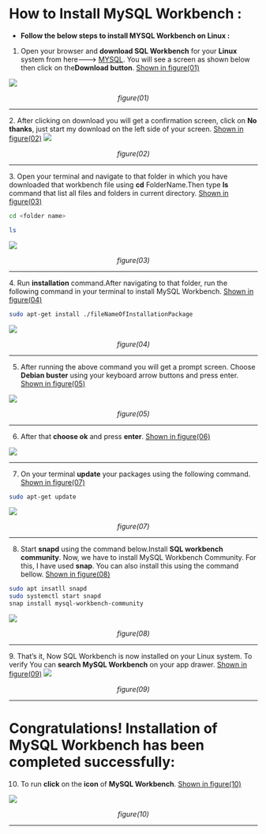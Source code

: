 #  How to Install MySQL Workbench :

- <b>Follow the below steps to install MYSQL Workbench on Linux :</b>

1. Open your browser and **download SQL Workbench** for your **Linux** system from here---> [MYSQL](https://dev.mysql.com/downloads/repo/apt/). You will see a screen as shown below then click on the**Download button**.  <ins>Shown in figure(01)</ins>
<img src="https://github.com/cyber-fanatic/ultimate-mysql-bootcamp/blob/main/00_getting_started/02_install_mysql_on_linux/images/Screenshot%20from%202024-05-09%2000-13-43.png">
<p align="center"><em>figure(01)</em></p>
<hr>
2.  After clicking on download you will get a confirmation screen, click on <b>No thanks</b>, just start my download on the left side of your screen. <ins>Shown in figure(02)</ins>
<img src="https://github.com/cyber-fanatic/ultimate-mysql-bootcamp/blob/main/00_getting_started/02_install_mysql_on_linux/images/Screenshot%20from%202024-05-09%2000-14-42.png">
<p align="center"><em>figure(02)</em></p>
<hr>
3. Open your terminal and navigate to that folder in which you have downloaded that workbench file using <b>cd</b> FolderName.Then type <b>ls</b> command that list all files and folders in current directory. <ins>Shown in figure(03)</ins><br>

```zsh
cd <folder name>

ls
```
<img src="https://github.com/cyber-fanatic/ultimate-mysql-bootcamp/blob/main/00_getting_started/02_install_mysql_on_linux/images/Screenshot%20from%202024-05-09%2000-17-19.png">

<p align="center"><em>figure(03)</em></p>
<hr>
4. Run <b>installation</b> command.After navigating to that folder, run the following command in your terminal to install MySQL Workbench. <ins>Shown in figure(04)</ins>

```zsh
sudo apt-get install ./fileNameOfInstallationPackage
```
<img src="https://github.com/cyber-fanatic/ultimate-mysql-bootcamp/blob/main/00_getting_started/02_install_mysql_on_linux/images/Screenshot%20from%202024-05-09%2000-18-27.png">
<p align="center"><em>figure(04)</em></p>
<hr>

5. After running the above command you will get a prompt screen. Choose <b>Debian buster</b> using your keyboard arrow buttons and press enter. <ins>Shown in figure(05)</ins>

<img src="https://github.com/cyber-fanatic/ultimate-mysql-bootcamp/blob/main/00_getting_started/02_install_mysql_on_linux/images/Screenshot%20from%202024-05-09%2001-32-22.png">
<p align="center"><em>figure(05)</em></p>
<hr>

6. After that <b>choose ok</b> and press <b>enter</b>. <ins>Shown in figure(06)</ins>

<img src="https://github.com/cyber-fanatic/ultimate-mysql-bootcamp/blob/main/00_getting_started/02_install_mysql_on_linux/images/Screenshot%20from%202024-05-09%2000-28-45.png">

<hr>

7. On your terminal <b>update</b> your packages using the following command. <ins>Shown in figure(07)</ins>
```zsh
sudo apt-get update
```
<img src="https://github.com/cyber-fanatic/ultimate-mysql-bootcamp/blob/main/00_getting_started/02_install_mysql_on_linux/images/Screenshot%20from%202024-05-09%2000-32-13.png">

<p align="center"><em>figure(07)</em></p>

<hr>

8. Start <b>snapd</b> using the command below.Install <b>SQL workbench community</b>. Now, we have to install MySQL Workbench Community. For this, I have used <b>snap</b>. You can also install this using the  command bellow. <ins>Shown in figure(08)</ins>
```zsh
sudo apt insatll snapd
sudo systemctl start snapd
snap install mysql-workbench-community
```

<img src="https://github.com/cyber-fanatic/ultimate-mysql-bootcamp/blob/main/00_getting_started/02_install_mysql_on_linux/images/Screenshot%20from%202024-05-09%2000-43-01.png">

<p align="center"><em>figure(08)</em></p>
<hr>
9. That’s it, Now SQL Workbench is now installed on your Linux system. To verify You can <b>search MySQL Workbench</b> on your app drawer. <ins>Shown in figure(09)</ins>

<img src="https://github.com/cyber-fanatic/ultimate-mysql-bootcamp/blob/main/00_getting_started/02_install_mysql_on_linux/images/Screenshot%20from%202024-05-09%2000-56-47.png">

<p align="center"><em>figure(09)</em></p>

<hr>

# Congratulations! Installation of MySQL Workbench has been completed successfully:

10. To run <b>click</b> on the <b>icon</b> of <b>MySQL Workbench</b>. <ins>Shown in figure(10)</ins>

<img src="https://github.com/cyber-fanatic/ultimate-mysql-bootcamp/blob/main/00_getting_started/02_install_mysql_on_linux/images/Screenshot%20from%202024-05-09%2019-33-29.png">

<p align="center"><em>figure(10)</em></p>
<hr>

